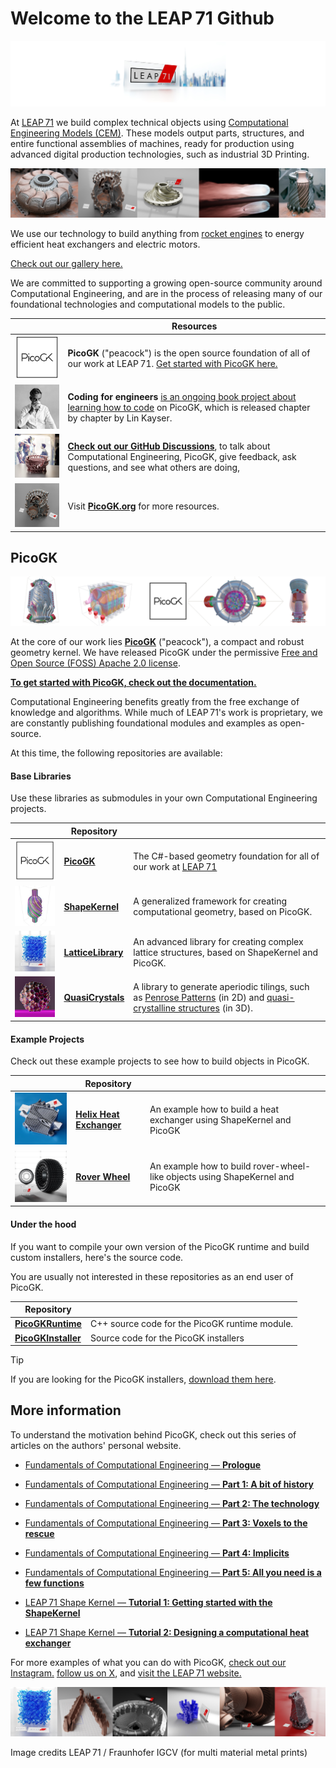 # Welcome to the LEAP 71 Github

![LEAP71](img/LEAP71.jpg)

At [LEAP 71](https://leap71.com) we build complex technical objects using [Computational Engineering Models (CEM)](https://leap71.com/computationalengineering/). These models output parts, structures, and entire functional assemblies of machines, ready for production using advanced digital production technologies, such as industrial 3D Printing.

![2023-11-23 LEAP 71 GitHub](img/LEAP71_0.jpg)

We use our technology to build anything from [rocket engines](https://leap71.com/rp/) to energy efficient heat exchangers and electric motors. 

[Check out our gallery here.](https://leap71.com/gallery/)

We are committed to supporting a growing open-source community around Computational Engineering, and are in the process of releasing many of our foundational technologies and computational models to the public.

|                                       | Resources                                                    |
| ------------------------------------- | ------------------------------------------------------------ |
| ![PicoGK_200px](img/PicoGK_200px.png) | **PicoGK** ("peacock") is the open source foundation of all of our work at LEAP 71. [Get started with PicoGK here.](https://github.com/leap71/PicoGK/tree/main/Documentation) |
| ![Coding](img/Coding.jpg)             | **Coding for engineers** [is an ongoing book project about learning how to code](https://picogk.org/coding-for-engineers/) on PicoGK, which is released chapter by chapter by Lin Kayser. |
| ![jlk](img/jlk.jpg)                   | [**Check out our GitHub Discussions**](https://github.com/leap71/PicoGK/discussions), to talk about Computational Engineering, PicoGK, give feedback, ask questions, and see what others are doing, |
| ![PicoGK.org](img/PicoGK.org.jpg)     | Visit **[PicoGK.org](https://picogk.org)** for more resources. |


## PicoGK

![2023-11-23 LEAP 71 GitHub 2](img/LEAP71_2.jpg)

At the core of our work lies **[PicoGK](https://github.com/leap71/PicoGK)** ("peacock"), a compact and robust geometry kernel. We have released PicoGK under the permissive [Free and Open Source (FOSS) Apache 2.0 license](https://www.apache.org/licenses/LICENSE-2.0).

**[To get started with PicoGK, check out the documentation.](https://github.com/leap71/PicoGK/tree/main/Documentation)**

Computational Engineering benefits greatly from the free exchange of knowledge and algorithms. While much of LEAP 71's work is proprietary, we are constantly publishing foundational modules and examples as open-source. 

At this time, the following repositories are available:

#### **Base Libraries** 

Use these libraries as submodules in your own Computational Engineering projects.

|                                                        | Repository                                                   |                                                              |
| ------------------------------------------------------ | ------------------------------------------------------------ | ------------------------------------------------------------ |
| ![PicoGK_200px](img/PicoGK_200px.png)                  | [**PicoGK**](https://github.com/leap71/PicoGK)               | The C#-based geometry foundation for all of our work at [LEAP 71](https://leap71.com) |
| ![ShapeKernel_200px](img/ShapeKernel_200px.jpeg)       | [**ShapeKernel**](https://github.com/leap71/LEAP71_ShapeKernel) | A generalized framework for creating computational geometry, based on PicoGK. |
| ![LatticeLibrary_200px](img/LatticeLibrary_200px.jpeg) | [**LatticeLibrary**](https://github.com/leap71/LEAP71_LatticeLibrary) | An advanced library for creating complex lattice structures, based on ShapeKernel and PicoGK. |
| ![QuasiCrystal_200px](img/QuasiCrystal_200px.jpg)      | **[QuasiCrystals](https://github.com/leap71/LEAP71_QuasiCrystals)** | A library to generate aperiodic tilings, such as [Penrose Patterns](https://en.wikipedia.org/wiki/Penrose_tiling) (in 2D) and [quasi-crystalline structures](https://en.wikipedia.org/wiki/Quasicrystal) (in 3D). |

#### **Example Projects** 

Check out these example projects to see how to build objects in PicoGK.

|                                                | Repository                                                   |                                                              |
| ---------------------------------------------- | ------------------------------------------------------------ | ------------------------------------------------------------ |
| ![HelixHeatX_200px](img/HelixHeatX_200px.jpeg) | [**Helix Heat Exchanger**](https://github.com/leap71/LEAP71_HelixHeatX) | An example how to build a heat exchanger using ShapeKernel and PicoGK |
| ![RoverWheel_200px](img/RoverWheel_200px.jpeg) | **[Rover Wheel](https://github.com/leap71/LEAP71_RoverWheel)** | An example how to build rover-wheel-like objects using ShapeKernel and PicoGK |

#### Under the hood

If you want to compile your own version of the PicoGK runtime and build custom installers, here's the source code. 

You are usually not interested in these repositories as an end user of PicoGK.

| Repository                                                   |                                                |
| ------------------------------------------------------------ | ---------------------------------------------- |
| [**PicoGKRuntime**](https://github.com/leap71/PicoGKRuntime) | C++ source code for the PicoGK runtime module. |
| [**PicoGKInstaller**](https://github.com/leap71/PicoGKInstaller) | Source code for the PicoGK installers          |


> [!TIP]
>
> If you are looking for the PicoGK installers, [download them here](https://github.com/leap71/PicoGK/releases/).


## More information

To understand the motivation behind PicoGK, check out this series of articles on the authors' personal website.

- [Fundamentals of Computational Engineering — **Prologue**](https://jlk.ae/2023/10/04/computationalengineering-prologue/)

- [Fundamentals of Computational Engineering — **Part 1: A bit of history**](https://jlk.ae/2023/10/06/computational-engineering-part-1-history/)

- [Fundamentals of Computational Engineering — **Part 2: The technology**](https://jlk.ae/2023/10/09/computational-engineering-part-2-the-technology/)

- [Fundamentals of Computational Engineering — **Part 3: Voxels to the rescue**](https://jlk.ae/2023/10/11/computational-engineering-part-3-voxels/)

- [Fundamentals of Computational Engineering — **Part 4: Implicits**](https://jlk.ae/2023/10/13/fundamentals-of-computational-engineering-part-4-implicits/)

- [Fundamentals of Computational Engineering — **Part 5: All you need is a few functions**](https://jlk.ae/2023/10/16/fundamentals-of-computational-engineering-part-5-all-you-need-is-a-few-functions/)

- [LEAP 71 Shape Kernel — **Tutorial 1: Getting started with the ShapeKernel**](https://github.com/leap71/LEAP71_ShapeKernel/blob/main/Documentation/README-GettingStarted.md)

- [LEAP 71 Shape Kernel — **Tutorial 2: Designing a computational heat exchanger**](https://github.com/leap71/LEAP71_HelixHeatX)

For more examples of what you can do with PicoGK, [check out our Instagram.](https://www.instagram.com/leap.71/) [follow us on X](https://twitter.com/leap_71), and [visit the LEAP 71 website.](https://leap71.com/)  

![2023-11-23 LEAP 71 GitHub 3](img/LEAP71_1.jpg)

Image credits LEAP 71 / Fraunhofer IGCV (for multi material metal prints)
